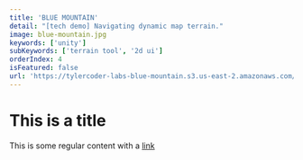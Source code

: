 ```yaml
---
title: 'BLUE MOUNTAIN'
detail: "[tech demo] Navigating dynamic map terrain."
image: blue-mountain.jpg
keywords: ['unity']
subKeywords: ['terrain tool', '2d ui']
orderIndex: 4
isFeatured: false
url: 'https://tylercoder-labs-blue-mountain.s3.us-east-2.amazonaws.com/index.html'
---
```


# This is a title

This is some regular content with a [link](https://google.com)
